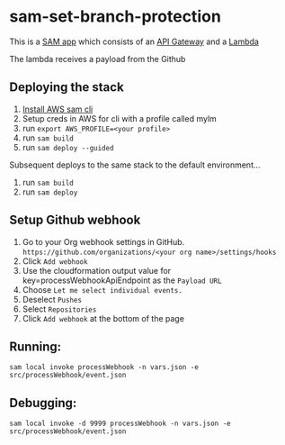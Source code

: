 # sam-set-branch-protection

This is a [SAM app](https://aws.amazon.com/serverless/sam/) which consists of an [API Gateway](https://aws.amazon.com/api-gateway/) and a [Lambda](https://aws.amazon.com/lambda/)

The lambda receives a payload from the Github 

## Deploying the stack

1. [Install AWS sam cli](https://docs.aws.amazon.com/serverless-application-model/latest/developerguide/serverless-sam-cli-install.html)
1. Setup creds in AWS for cli with a profile called mylm
1. run `export AWS_PROFILE=<your profile>`
1. run `sam build`
1. run `sam deploy --guided`

Subsequent deploys to the same stack to the default environment...

1. run `sam build`
1. run `sam deploy`

## Setup Github webhook
1. Go to your Org webhook settings in GitHub. `https://github.com/organizations/<your org name>/settings/hooks`
2. Click `Add webhook`
3. Use the cloudformation output value for key=processWebhookApiEndpoint as the `Payload URL`
4. Choose `Let me select individual events.`
5. Deselect `Pushes`
6. Select `Repositories`
7. Click `Add webhook` at the bottom of the page

## Running:
 `sam local invoke processWebhook -n vars.json -e src/processWebhook/event.json`

 ## Debugging:
`sam local invoke -d 9999 processWebhook -n vars.json -e src/processWebhook/event.json`